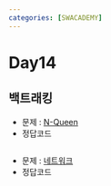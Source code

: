 ```yaml
---
categories: [SWACADEMY]
---
```


# Day14

## 백트래킹

- 문제 : [N-Queen](https://school.programmers.co.kr/learn/courses/30/lessons/12952)
- 정답코드
```javascript

```

- 문제 : [네트워크](https://school.programmers.co.kr/learn/courses/30/lessons/43162)
- 정답코드
```javascript

```
